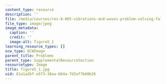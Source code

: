 ```yaml
---
content_type: resource
description: ''
file: /media/courses/res-8-005-vibrations-and-waves-problem-solving-fall-2012/61a1a2bfa57338aab64a7d2af7b60b26_figure5_1.jpg
file_type: image/jpeg
image_metadata:
  caption: ''
  credit: ''
  image-alt: figure5_1
learning_resource_types: []
ocw_type: OCWImage
parent_title: Problems
parent_type: SupplementalResourceSection
resourcetype: Image
title: figure5_1.jpg
uid: 61a1a2bf-a573-38aa-b64a-7d2af7b60b26
---
```

